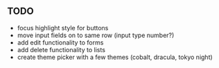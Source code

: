 ## TODO

- focus highlight style for buttons
- move input fields on to same row (input type number?)
- add edit functionality to forms
- add delete functionality to lists
- create theme picker with a few themes (cobalt, dracula, tokyo night)
